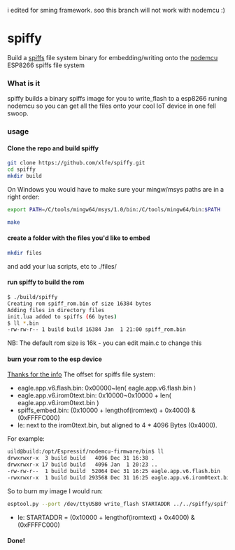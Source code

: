 i edited for sming framework. soo this branch will not work with nodemcu :)



spiffy
======

Build a [spiffs](https://github.com/pellepl/spiffs) file system binary for embedding/writing
onto the [nodemcu](https://github.com/nodemcu/nodemcu-firmware) ESP8266 spiffs file system

### What is it

spiffy builds a binary spiffs image for you to write_flash to a esp8266 runing nodemcu so you can
get all the files onto your cool IoT device in one fell swoop.

### usage

#### Clone the repo and build spiffy

```bash
git clone https://github.com/xlfe/spiffy.git
cd spiffy
mkdir build
```

On Windows you would have to make sure your mingw/msys paths are in a right order:
```bash
export PATH=/C/tools/mingw64/msys/1.0/bin:/C/tools/mingw64/bin:$PATH
```

```bash
make
```

#### create a folder with the files you'd like to embed

```bash
mkdir files
```

and add your lua scripts, etc to ./files/

#### run spiffy to build the rom

```bash
$ ./build/spiffy
Creating rom spiff_rom.bin of size 16384 bytes
Adding files in directory files
init.lua added to spiffs (66 bytes)
$ ll *.bin
-rw-rw-r-- 1 build build 16384 Jan  1 21:00 spiff_rom.bin
```

NB: The default rom size is 16k - you can edit main.c to change this

#### burn your rom to the esp device

[Thanks for the info](https://github.com/nodemcu/nodemcu-firmware/issues/61#issuecomment-68423956)
The offset for spiffs file system:
* eagle.app.v6.flash.bin: 0x00000~len( eagle.app.v6.flash.bin )
* eagle.app.v6.irom0text.bin: 0x10000~0x10000 + len( eagle.app.v6.irom0text.bin )
* spiffs_embed.bin: (0x10000 + lengthof(iromtext) + 0x4000) & (0xFFFFC000)
* Ie: next to the irom0text.bin, but aligned to 4 * 4096 Bytes (0x4000).

For example:

```bash
uild@build:/opt/Espressif/nodemcu-firmware/bin$ ll
drwxrwxr-x  3 build build   4096 Dec 31 16:38 .
drwxrwxr-x 17 build build   4096 Jan  1 20:23 ..
-rw-rw-r--  1 build build  52064 Dec 31 16:25 eagle.app.v6.flash.bin
-rwxrwxr-x  1 build build 293568 Dec 31 16:25 eagle.app.v6.irom0text.bin
```

So to burn my image I would run:

```bash
esptool.py --port /dev/ttyUSB0 write_flash STARTADDR ../../spiffy/spiff_rom.bin
```
* Ie: STARTADDR = (0x10000 + lengthof(iromtext) + 0x4000) & (0xFFFFC000)

#### Done!




